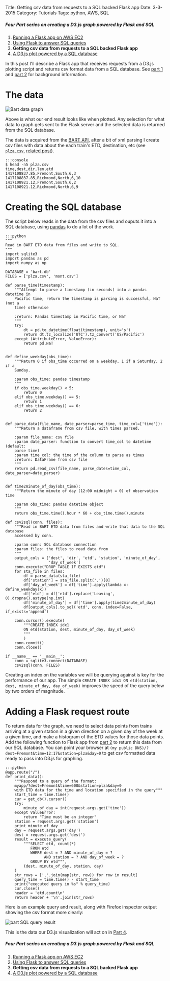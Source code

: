 Title: Getting csv data from requests to a SQL backed Flask app
Date: 3-3-2015
Category: Tutorials
Tags: python, AWS, SQL

##### _Four Part series on creating a D3.js graph powered by Flask and SQL_

1. [Running a Flask app on AWS EC2]({filename}/flask-on-ec2.md)
1. [Using Flask to answer SQL queries]({filename}/flask-sql.md)
1. **Getting csv data from requests to a SQL backed Flask app**
1. [A D3.js plot powered by a SQL database]({filename}/flask-bart-graphing.md)

In this post I'll describe a Flask app that receives requests from a D3.js plotting script  and returns csv format data from a SQL database. See [part 1]({filename}/flask-on-ec2.md) and [part 2]({filename}/flask-sql.md) for background information.

# The data

<img src="/extra/images/flaskbart/graph.png" title="Bart data graph">

Above is what our end result looks like when plotted. Any selection for what data to graph gets sent to the Flask server and the selected data is returned from the SQL database.

The data is acquired from the [BART API](http://api.bart.gov/), after a bit of xml parsing I create csv files with data about the each train's ETD, destination, etc (see [`plza.csv`](/data/plza.csv), [related post]({filename}/bart-reshape-plot.ipynb)).

    :::console
    $ head -n5 plza.csv
    time,dest,dir,len,etd
    1417108837.85,Fremont,South,6,3
    1417108837.85,Richmond,North,6,10
    1417108921.12,Fremont,South,6,2
    1417108921.12,Richmond,North,6,9

# Creating the SQL database

The script below reads in the data from the csv files and ouputs it into a SQL database, using [pandas](http://pandas.pydata.org/) to do a lot of the work.

    :::python
    """
    Read in BART ETD data from files and write to SQL.
    """
    import sqlite3
    import pandas as pd
    import numpy as np

    DATABASE = 'bart.db'
    FILES = ['plza.csv', 'mont.csv']

    def parse_time(timestamp):
        """Attempt to parse a timestamp (in seconds) into a pandas datetime in
        Pacific time, return the timestamp is parsing is successful, NaT (not a
        time) otherwise

        :return: Pandas timestamp in Pacific time, or NaT
        """
        try:
            dt = pd.to_datetime(float(timestamp), unit='s')
            return dt.tz_localize('UTC').tz_convert('US/Pacific')
        except (AttributeError, ValueError):
            return pd.NaT


    def define_weekday(obs_time):
        """Return 0 if obs_time occurred on a weekday, 1 if a Saturday, 2 if a
        Sunday.

        :param obs_time: pandas timestamp
        """
        if obs_time.weekday() < 5:
            return 0
        elif obs_time.weekday() == 5:
            return 1
        elif obs_time.weekday() == 6:
            return 2


    def parse_data(file_name, date_parser=parse_time, time_col=['time']):
        """Return a dataframe from csv file, with times parsed.

        :param file_name: csv file
        :param date_parser: function to convert time_col to datetime (default:
        parse time)
        :param time_col: the time of the column to parse as times
        :return: DataFrame from csv file
        """
        return pd.read_csv(file_name, parse_dates=time_col, date_parser=date_parser)


    def time2minute_of_day(obs_time):
        """Return the minute of day (12:00 midnight = 0) of observation time

        :param obs_time: pandas datetime object
        """
        return obs_time.time().hour * 60 + obs_time.time().minute

    def csv2sql(conn, files):
        """Read in BART ETD data from files and write that data to the SQL database
        accessed by conn.

        :param conn: SQL database connection
        :param files: the files to read data from
        """
        output_cols = ['dest', 'dir', 'etd', 'station', 'minute_of_day',
                       'day_of_week']
        conn.execute("DROP TABLE IF EXISTS etd")
        for sta_file in files:
            df = parse_data(sta_file)
            df['station'] = sta_file.split('.')[0]
            df['day_of_week'] = df['time'].apply(lambda x: define_weekday(x))
            df['etd'] = df['etd'].replace('Leaving', 0).dropna().astype(np.int)
            df['minute_of_day'] = df['time'].apply(time2minute_of_day)
            df[output_cols].to_sql('etd', conn, index=False, if_exists='append')

        conn.cursor().execute(
            """CREATE INDEX idx1
            ON etd(station, dest, minute_of_day, day_of_week)
            """
            )
        conn.commit()
        conn.close()

    if __name__ == '__main__':
        conn = sqlite3.connect(DATABASE)
        csv2sql(conn, FILES)

Creating an index on the variables we will be querying against is key for the performance of our app. The simple `CREATE INDEX idx1 ON etd(station, dest, minute_of_day, day_of_week)` improves the speed of the query below by two orders of magnitude.

# Adding a Flask request route

To return data for the graph, we need to select data points from trains arriving at a given station in a given direction on a given day of the week at a given time, and make a histogram of the ETD values for those data points. Add the following function to Flask app from [part 2]({filename}/flask-sql.md) to return this data from our SQL database. You can point your browser at `(my public DNS)/?dest=Fremont&time=12:17&station=plza&day=0` to get csv formatted data ready to pass into D3.js for graphing.

    :::python
    @app.route("/")
    def print_data():
        """Respond to a query of the format:
        myapp/?dest=Fremont&time=600&station=plza&day=0
        with ETD data for the time and location specified in the query"""
        start_time = time.time()
        cur = get_db().cursor()
        try:
            minute_of_day = int(request.args.get('time'))
        except ValueError:
            return "Time must be an integer"
        station = request.args.get('station')
        print minute_of_day
        day = request.args.get('day')
        dest = request.args.get('dest')
        result = execute_query(
            """SELECT etd, count(*)
               FROM etd
               WHERE dest = ? AND minute_of_day = ?
                     AND station = ? AND day_of_week = ?
               GROUP BY etd""",
            (dest, minute_of_day, station, day)
        )
        str_rows = [','.join(map(str, row)) for row in result]
        query_time = time.time() - start_time
        print("executed query in %s" % query_time)
        cur.close()
        header = 'etd,count\n'
        return header + '\n'.join(str_rows)

Here is an example query and result, along with Firefox inspector output showing the csv format more clearly:

<img src="/extra/images/flaskbart/queryresult.png" title="bart SQL query result">

This is the data our D3.js visualization will act on in [Part 4]({filename}/flask-bart-graphing.md).

##### _Four Part series on creating a D3.js graph powered by Flask and SQL_

1. [Running a Flask app on AWS EC2]({filename}/flask-on-ec2.md)
1. [Using Flask to answer SQL queries]({filename}/flask-sql.md)
1. **Getting csv data from requests to a SQL backed Flask app**
1. [A D3.js plot powered by a SQL database]({filename}/flask-bart-graphing.md)
